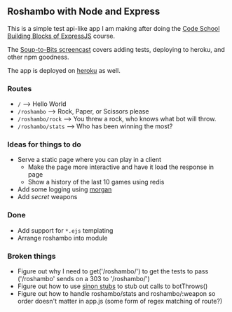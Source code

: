 ## Roshambo with Node and Express
This is a simple test api-like app I am making after doing the [Code School Building Blocks of ExpressJS](http://campus.codeschool.com/courses/building-blocks-of-express-js) course.

The [Soup-to-Bits screencast](https://www.codeschool.com/screencasts/soup-to-bits-building-blocks-of-express-js) covers adding tests, deploying to heroku, and other npm goodness.

The app is deployed on [heroku](https://pacific-mesa-1393.herokuapp.com/roshambo) as well.

### Routes
* `/` --> Hello World
* `/roshambo` --> Rock, Paper, or Scissors please 
* `/roshambo/rock` --> You threw a rock, who knows what bot will throw.
* `/roshambo/stats` --> Who has been winning the most?

### Ideas for things to do
* Serve a static page where you can play in a client
  * Make the page more interactive and have it load the response in page
  * Show a history of the last 10 games using redis
* Add some logging using [morgan](https://github.com/expressjs/morgan)
* Add _secret_ weapons

### Done
* Add support for `*.ejs` templating
* Arrange roshambo into module

### Broken things
* Figure out why I need to get('/roshambo/') to get the tests to pass ('/roshambo' sends on a 303 to '/roshambo/')
* Figure out how to use [sinon stubs](http://sinonjs.org/docs/#stubs) to stub out calls to botThrows()
* Figure out how to handle roshambo/stats and roshambo/:weapon so order doesn't matter in app.js (some form of regex matching of route?)
